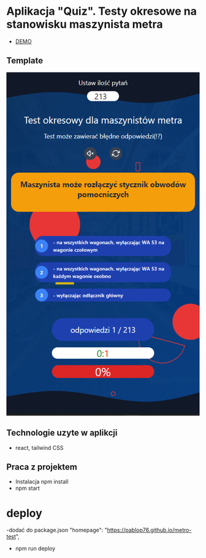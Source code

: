 # Aplikacja "Quiz". Testy okresowe na stanowisku maszynista metra
* [DEMO](https://pablop76.github.io/metro-test/)
## Template
![template app](./template.png)
## Technologie uzyte w aplikcji
* react, tailwind CSS
## Praca z projektem
* Instalacja npm install
* npm start
# deploy
-dodać do package.json "homepage": "https://pablop76.github.io/metro-test",
* npm run deploy
